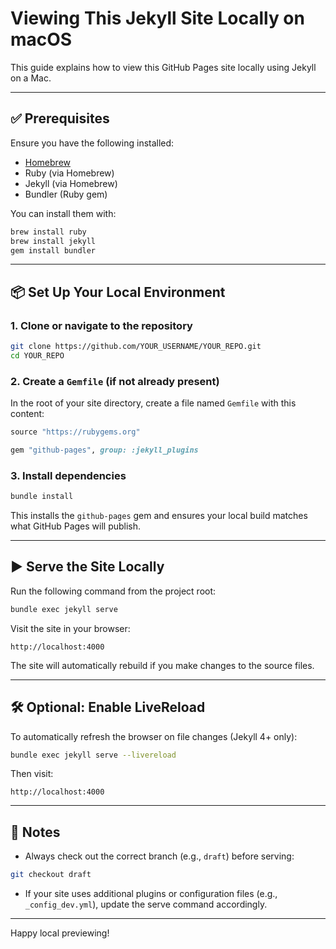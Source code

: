 # Viewing This Jekyll Site Locally on macOS

This guide explains how to view this GitHub Pages site locally using Jekyll on a Mac.

---

## ✅ Prerequisites

Ensure you have the following installed:

- [Homebrew](https://brew.sh)
- Ruby (via Homebrew)
- Jekyll (via Homebrew)
- Bundler (Ruby gem)

You can install them with:

```bash
brew install ruby
brew install jekyll
gem install bundler
```

---

## 📦 Set Up Your Local Environment

### 1. Clone or navigate to the repository

```bash
git clone https://github.com/YOUR_USERNAME/YOUR_REPO.git
cd YOUR_REPO
```

### 2. Create a `Gemfile` (if not already present)

In the root of your site directory, create a file named `Gemfile` with this content:

```ruby
source "https://rubygems.org"

gem "github-pages", group: :jekyll_plugins
```

### 3. Install dependencies

```bash
bundle install
```

This installs the `github-pages` gem and ensures your local build matches what GitHub Pages will publish.

---

## ▶️ Serve the Site Locally

Run the following command from the project root:

```bash
bundle exec jekyll serve
```

Visit the site in your browser:

```
http://localhost:4000
```

The site will automatically rebuild if you make changes to the source files.

---

## 🛠 Optional: Enable LiveReload

To automatically refresh the browser on file changes (Jekyll 4+ only):

```bash
bundle exec jekyll serve --livereload
```

Then visit:

```
http://localhost:4000
```

---

## 📄 Notes

- Always check out the correct branch (e.g., `draft`) before serving:

```bash
git checkout draft
```

- If your site uses additional plugins or configuration files (e.g., `_config_dev.yml`), update the serve command accordingly.

---

Happy local previewing!
